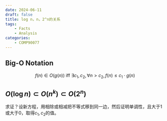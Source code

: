 ```yaml
---
date: 2024-06-11
draft: false
title: log n，n，2^n的关系
tags: 
    - Facts
    - Analysis
categories:
    - COMP90077
---
```


##  Big-O Notation

$$ f(n) \in O(g(n)) \text{ iff } \exists c_1, c_2, \forall  n > c_2,  f(n) \leq c_1 \cdot g(n)$$


## $O(\log n) \subset O(n^k) \subset O(2^n)$

求证？设新方程，用相除或相减把不等式移到同一边，然后证明单调性，且大于1或大于0，取得$c_1, c_2$的值。